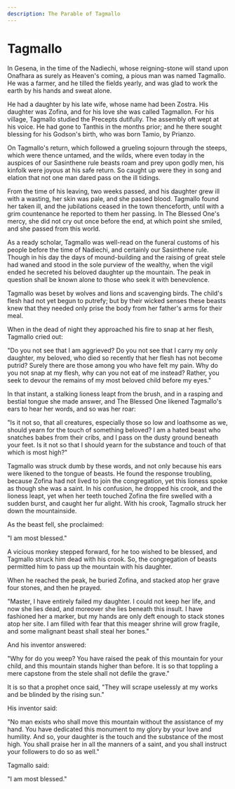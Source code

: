 ```yaml
---
description: The Parable of Tagmallo
---
```


# Tagmallo

In Gesena, in the time of the Nadiechi, whose reigning-stone will stand upon Onafhara as surely as Heaven's coming, a pious man was named Tagmallo. He was a farmer, and he tilled the fields yearly, and was glad to work the earth by his hands and sweat alone.&#x20;

He had a daughter by his late wife, whose name had been Zostra. His daughter was Zofina, and for his love she was called Tagmallon. For his village, Tagmallo studied the Precepts dutifully. The assembly oft wept at his voice. He had gone to Tanthis in the months prior; and he there sought blessing for his Godson's birth, who was born Tamio, by Prianzo.&#x20;

On Tagmallo's return, which followed a grueling sojourn through the steeps, which were thence untamed, and the wilds, where even today in the auspices of our Sasinthene rule beasts roam and prey upon godly men, his kinfolk were joyous at his safe return. So caught up were they in song and elation that not one man dared pass on the ill tidings.

From the time of his leaving, two weeks passed, and his daughter grew ill with a wasting, her skin was pale, and she passed blood. Tagmallo found her taken ill, and the jubilations ceased in the town thenceforth, until with a grim countenance he reported to them her passing. In The Blessed One's mercy, she did not cry out once before the end, at which point she smiled, and she passed from this world.

As a ready scholar, Tagmallo was well-read on the funeral customs of his people before the time of Nadiechi, and certainly our Sasinthene rule. Though in his day the days of mound-building and the raising of great stele had waned and stood in the sole purview of the wealthy, when the vigil ended he secreted his beloved daughter up the mountain. The peak in question shall be known alone to those who seek it with benevolence.

Tagmallo was beset by wolves and lions and scavenging birds. The child's flesh had not yet begun to putrefy; but by their wicked senses these beasts knew that they needed only prise the body from her father's arms for their meal.

When in the dead of night they approached his fire to snap at her flesh, Tagmallo cried out:

"Do you not see that I am aggrieved? Do you not see that I carry my only daughter, my beloved, who died so recently that her flesh has not become putrid? Surely there are those among you who have felt my pain. Why do you not snap at my flesh, why can you not eat of me instead? Rather, you seek to devour the remains of my most beloved child before my eyes."

In that instant, a stalking lioness leapt from the brush, and in a rasping and bestial tongue she made answer, and The Blessed One likened Tagmallo's ears to hear her words, and so was her roar:

"Is it not so, that all creatures, especially those so low and loathsome as we, should yearn for the touch of something beloved? I am a hated beast who snatches babes from their cribs, and I pass on the dusty ground beneath your feet. Is it not so that I should yearn for the substance and touch of that which is most high?"

Tagmallo was struck dumb by these words, and not only because his ears were likened to the tongue of beasts. He found the response troubling, because Zofina had not lived to join the congregation, yet this lioness spoke as though she was a saint. In his confusion, he dropped his crook, and the lioness leapt, yet when her teeth touched Zofina the fire swelled with a sudden burst, and caught her fur alight. With his crook, Tagmallo struck her down the mountainside.&#x20;

As the beast fell, she proclaimed:

"I am most blessed."

A vicious monkey stepped forward, for he too wished to be blessed, and Tagmallo struck him dead with his crook. So, the congregation of beasts permitted him to pass up the mountain with his daughter.&#x20;

When he reached the peak, he buried Zofina, and stacked atop her grave four stones, and then he prayed.

"Master, I have entirely failed my daughter. I could not keep her life, and now she lies dead, and moreover she lies beneath this insult. I have fashioned her a marker, but my hands are only deft enough to stack stones atop her site. I am filled with fear that this meager shrine will grow fragile, and some malignant beast shall steal her bones."

And his inventor answered:

"Why for do you weep? You have raised the peak of this mountain for your child, and this mountain stands higher than before. It is so that toppling a mere capstone from the stele shall not defile the grave."

It is so that a prophet once said, "They will scrape uselessly at my works and be blinded by the rising sun."

His inventor said:

"No man exists who shall move this mountain without the assistance of my hand. You have dedicated this monument to my glory by your love and humility. And so, your daughter is the touch and the substance of the most high. You shall praise her in all the manners of a saint, and you shall instruct your followers to do so as well."

Tagmallo said:

"I am most blessed."
